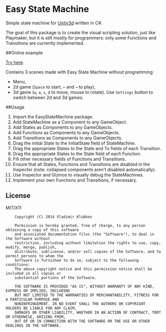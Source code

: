 Easy State Machine
===

Simple state machine for [Unity3d](http://unity3d.com/) written in C#.

The goal of this package is to create the visual scripting solution, just like Playmaker, but it is still mostly for programmers: only some Functions and Transitions are currently implemented.

##Online example

[Try here](http://marked-one.github.io/EasyStateMachine/).

Contains 3 scenes made with Easy State Machine without programming:
- Menu, 
- 2d game (`Space` to start, `←` and `→` to play),
- 3d game (`w`, `a`, `s`, `d` to move, mouse to rotate).
Use `Settings` button to switch between 2d and 3d games.

##Usage

1. Import the EasyStateMachine package.
2. Add StateMachine as a Component to any GameObject.
3. Add States as Components to any GameObjects.
4. Add Functions as Components to any GameObjects.
5. Add Transitions as Components to any GameObjects.
6. Drag the initial State to the InitialState field of StateMachine.
7. Drag the appropriate States to the State and To fields of each Transition.
8. Drag the appropriate States to the State field of each Function.
9. Fill other necessary fields of Functions and Transitions.
10. Ensure that all States, Functions and Transitions are disabled in the Inspector (note: collapsed components aren't disabled automatically).
11. Use Inspector and Gizmos to visually debug the StateMachines.
12. Implement your own Functions and Transitions, if necessary.

## License

MIT/X11

        Copyright (C) 2014 Vladimir Klubkov
    
        Permission is hereby granted, free of charge, to any person obtaining a copy of this software
        and associated documentation files (the "Software"), to deal in the Software without
        restriction, including without limitation the rights to use, copy, modify, merge, publish,
        distribute, sublicense, and/or sell copies of the Software, and to permit persons to whom the
        Software is furnished to do so, subject to the following conditions:
        The above copyright notice and this permission notice shall be included in all copies or
        substantial portions of the Software.
    
        THE SOFTWARE IS PROVIDED "AS IS", WITHOUT WARRANTY OF ANY KIND, EXPRESS OR IMPLIED, INCLUDING
        BUT NOT LIMITED TO THE WARRANTIES OF MERCHANTABILITY, FITNESS FOR A PARTICULAR PURPOSE AND
        NONINFRINGEMENT. IN NO EVENT SHALL THE AUTHORS OR COPYRIGHT HOLDERS BE LIABLE FOR ANY CLAIM,
        DAMAGES OR OTHER LIABILITY, WHETHER IN AN ACTION OF CONTRACT, TORT OR OTHERWISE, ARISING FROM,
        OUT OF OR IN CONNECTION WITH THE SOFTWARE OR THE USE OR OTHER DEALINGS IN THE SOFTWARE.
